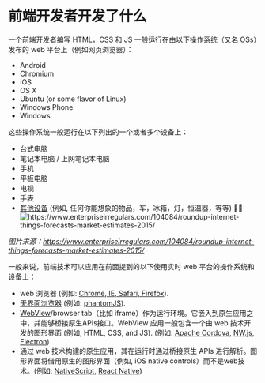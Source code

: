# 前端开发者开发了什么

一个前端开发者编写 HTML，CSS 和 JS 一般运行在由以下操作系统（又名 OSs）发布的 web 平台上（例如网页浏览器）：

* Android
* Chromium 
* iOS
* OS X
* Ubuntu (or some flavor of Linux)
* Windows Phone
* Windows

这些操作系统一般运行在以下列出的一个或者多个设备上：

* 台式电脑
* 笔记本电脑 / 上网笔记本电脑
* 手机
* 平板电脑
* 电视
* 手表
* [其他设备](https://en.wikipedia.org/wiki/Internet_of_things) (例如, 任何你能想象的物品，车，冰箱，灯，恒温器，等等)

![](../images/growth-iot.jpg "https://www.enterpriseirregulars.com/104084/roundup-internet-things-forecasts-market-estimates-2015/")

<cite>图片来源：<a href="https://www.enterpriseirregulars.com/104084/roundup-internet-things-forecasts-market-estimates-2015/">https://www.enterpriseirregulars.com/104084/roundup-internet-things-forecasts-market-estimates-2015/</a></cite>

一般来说，前端技术可以应用在前面提到的以下使用实时 web 平台的操作系统和设备上：

* web 浏览器 (例如: [Chrome, IE, Safari, Firefox](http://outdatedbrowser.com/en)).
* [无界面浏览器](https://en.wikipedia.org/wiki/Headless_browser) (例如: [phantomJS](http://phantomjs.org/)).
* [WebView](http://developer.telerik.com/featured/what-is-a-webview/)/browser tab（比如 iframe）作为运行环境。它嵌入到原生应用之中，并能够桥接原生APIs接口。WebView 应用一般包含一个由 web 技术开发的图形界面 (例如, HTML, CSS, and JS). (例如: [Apache Cordova](https://cordova.apache.org/), [NW.js](http://nwjs.io/), [Electron](http://electron.atom.io/))
* 通过 web 技术构建的原生应用，其在运行时通过桥接原生 APIs 进行解析。图形界面将借用原生的图形界面（例如, iOS native controls）而不是web技术。(例如: [NativeScript](https://www.nativescript.org/), [React Native](https://facebook.github.io/react-native/))



 






